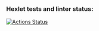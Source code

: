 ### Hexlet tests and linter status:
[![Actions Status](https://github.com/maximl93/java-project-72/actions/workflows/hexlet-check.yml/badge.svg)](https://github.com/maximl93/java-project-72/actions)